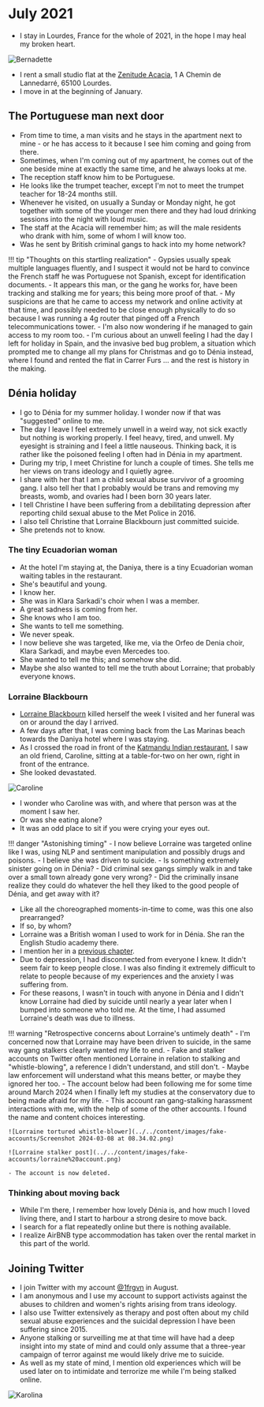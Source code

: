 # July 2021

<div id="google_translate_element"></div>
<script type="text/javascript" src="//translate.google.com/translate_a/element.js?cb=googleTranslateElementInit"></script>
<script type="text/javascript">
function googleTranslateElementInit() {
  new google.translate.TranslateElement({pageLanguage: 'en'}, 'google_translate_element');
}
</script>

- I stay in Lourdes, France for the whole of 2021, in the hope I may heal my broken heart. 

![Bernadette](../../content/images/bernadette.jpg)

- I rent a small studio flat at the [Zenitude Acacia](https://www.zenitude-hotel-residences.com/fr_FR/residence/lourdes/121), 1 A Chemin de Lannedarré, 65100 Lourdes.
- I move in at the beginning of January.

## The Portuguese man next door 

- From time to time, a man visits and he stays in the apartment next to mine - or he has access to it because I see him coming and going from there.
- Sometimes, when I'm coming out of my apartment, he comes out of the one beside mine at exactly the same time, and he always looks at me.
- The reception staff know him to be Portuguese. 
- He looks like the trumpet teacher, except I'm not to meet the trumpet teacher for 18-24 months still.
- Whenever he visited, on usually a Sunday or Monday night, he got together with some of the younger men there and they had loud drinking sessions into the night with loud music.
- The staff at the Acacia will remember him; as will the male residents who drank with him, some of whom I will know too.
- Was he sent by British criminal gangs to hack into my home network?

!!! tip "Thoughts on this startling realization"
    - Gypsies usually speak multiple languages fluently, and I suspect it would not be hard to convince the French staff he was Portuguese not Spanish, except for identification documents.
    - It appears this man, or the gang he works for, have been tracking and stalking me for years; this being more proof of that.
    - My suspicions are that he came to access my network and online activity at that time, and possibly needed to be close enough physically to do so because I was running a 4g router that pinged off a French telecommunications tower.
    - I'm also now wondering if he managed to gain access to my room too.
    - I'm curious about an unwell feeling I had the day I left for holiday in Spain, and the invasive bed bug problem, a situation which prompted me to change all my plans for Christmas and go to Dénia instead, where I found and rented the flat in Carrer Furs ... and the rest is history in the making.

## Dénia holiday

- I go to Dénia for my summer holiday. I wonder now if that was "suggested" online to me.
- The day I leave I feel extremely unwell in a weird way, not sick exactly but nothing is working properly. I feel heavy, tired, and unwell. My eyesight is straining and I feel a little nauseous. Thinking back, it is rather like the poisoned feeling I often had in Dénia in my apartment.
- During my trip, I meet Christine for lunch a couple of times. She tells me her views on trans ideology and I quietly agree. 
- I share with her that I am a child sexual abuse survivor of a grooming gang. I also tell her that I probably would be trans and removing my breasts, womb, and ovaries had I been born 30 years later.
- I tell Christine I have been suffering from a debilitating depression after reporting child sexual abuse to the Met Police in 2016.
- I also tell Christine that Lorraine Blackbourn just committed suicide. 
- She pretends not to know.

### The tiny Ecuadorian woman

- At the hotel I'm staying at, the Daniya, there is a tiny Ecuadorian woman waiting tables in the restaurant.
- She's beautiful and young.
- I know her. 
- She was in Klara Sarkadi's choir when I was a member.
- A great sadness is coming from her.
- She knows who I am too. 
- She wants to tell me something.
- We never speak.
- I now believe she was targeted, like me, via the Orfeo de Denia choir, Klara Sarkadi, and maybe even Mercedes too.
- She wanted to tell me this; and somehow she did.
- Maybe she also wanted to tell me the truth about Lorraine; that probably everyone knows.

### Lorraine Blackbourn

- [Lorraine Blackbourn](../early-years/2008.md#working-for-lorraine-blackbourn) killed herself the week I visited and her funeral was on or around the day I arrived. 
- A few days after that, I was coming back from the Las Marinas beach towards the Daniya hotel where I was staying.
- As I crossed the road in front of the [Katmandu Indian restaurant](https://www.google.com/maps/place/KATHMANDU+RESTAURANT./@38.8473292,0.0998328,17z/data=!4m14!1m7!3m6!1s0x129e1b1eab713bef:0xb942b79aaf5ee018!2sRestaurante+Rani+Palace!8m2!3d38.8463516!4d0.1075146!16s%2Fg%2F11cmfs1pyt!3m5!1s0x129e1b117d23e84d:0x99265dc6a93775f6!8m2!3d38.8489761!4d0.0971108!16s%2Fg%2F12cp73vx8?entry=ttu&g_ep=EgoyMDI1MDcwOS4wIKXMDSoASAFQAw%3D%3D), I saw an old friend, Caroline, sitting at a table-for-two on her own, right in front of the entrance.
- She looked devastated.

![Caroline](../../content/images/caroline.png)

- I wonder who Caroline was with, and where that person was at the moment I saw her.
- Or was she eating alone?
- It was an odd place to sit if you were crying your eyes out.

!!! danger "Astonishing timing"
    - I now believe Lorraine was targeted online like I was, using NLP and sentiment manipulation and possibly drugs and poisons.
    - I believe she was driven to suicide.
    - Is something extremely sinister going on in Dénia?
    - Did criminal sex gangs simply walk in and take over a small town already gone very wrong?
    - Did the criminally insane realize they could do whatever the hell they liked to the good people of Dénia, and get away with it?

- Like all the choreographed moments-in-time to come, was this one also prearranged? 
- If so, by whom?
- Lorraine was a British woman I used to work for in Dénia. She ran the English Studio academy there. 
- I mention her in a [previous chapter](../early-years/2008.md#working-for-lorraine-blackbourn).
- Due to depression, I had disconnected from everyone I knew. It didn't seem fair to keep people close. I was also finding it extremely difficult to relate to people because of my experiences and the anxiety I was suffering from.
- For these reasons, I wasn't in touch with anyone in Dénia and I didn't know Lorraine had died by suicide until nearly a year later when I bumped into someone who told me. At the time, I had assumed Lorraine's death was due to illness.

!!! warning "Retrospective concerns about Lorraine's untimely death"
    - I'm concerned now that Lorraine may have been driven to suicide, in the same way gang stalkers clearly wanted my life to end.
    - Fake and stalker accounts on Twitter often mentioned Lorraine in relation to stalking and "whistle-blowing", a reference I didn't understand, and still don't. 
    - Maybe law enforcement will understand what this means better, or maybe they ignored her too.
    - The account below had been following me for some time around March 2024 when I finally left my studies at the conservatory due to being made afraid for my life.
    - This account ran gang-stalking harassment interactions with me, with the help of some of the other accounts. I found the name and content choices interesting.

    ![Lorraine tortured whistle-blower](../../content/images/fake-accounts/Screenshot 2024-03-08 at 08.34.02.png)

    ![Lorraine stalker post](../../content/images/fake-accounts/lorraine%20account.png)

    - The account is now deleted.

### Thinking about moving back

- While I'm there, I remember how lovely Dénia is, and how much I loved living there, and I start to harbour a strong desire to move back.
- I search for a flat repeatedly online but there is nothing available.
- I realize AirBNB type accommodation has taken over the rental market in this part of the world.

## Joining Twitter

- I join Twitter with my account [@1frgvn](https://x.com/1FRGVN) in August.
- I am anonymous and I use my account to support activists against the abuses to children and women's rights arising from trans ideology. 
- I also use Twitter extensively as therapy and post often about my child sexual abuse experiences and the suicidal depression I have been suffering since 2015.
- Anyone stalking or surveilling me at that time will have had a deep insight into my state of mind and could only assume that a three-year campaign of terror against me would likely drive me to suicide.
- As well as my state of mind, I mention old experiences which will be used later on to intimidate and terrorize me while I'm being stalked online.

![Karolina](../../content/images/karolina.png)
